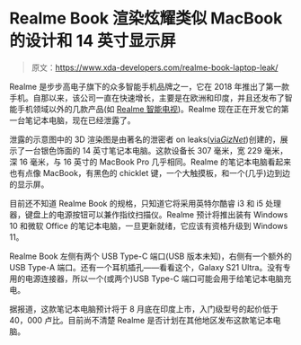 # Realme Book 渲染炫耀类似 MacBook 的设计和 14 英寸显示屏

> 原文：<https://www.xda-developers.com/realme-book-laptop-leak/>

Realme 是步步高电子旗下的众多智能手机品牌之一，它在 2018 年推出了第一款手机。自那以来，该公司一直在快速增长，主要是在欧洲和印度，并且还发布了智能手机领域以外的几款产品(如 [Realme 智能电视](https://www.xda-developers.com/realme-android-smart-43-inch-hdr10-tv-review/))。Realme 现在正在开发它的第一台笔记本电脑，现在已经泄露了。

泄露的示意图中的 3D 渲染图是由著名的泄密者 on leaks([via*GizNet*](https://www.giznext.com/news/giznext-exclusive-realme-laptop-5k-renders-specs-and-details/))创建的，展示了一台银色饰面的 14 英寸笔记本电脑。这款设备长 307 毫米，宽 229 毫米，深 16 毫米，与 16 英寸的 MacBook Pro 几乎相同。Realme 的笔记本电脑看起来也有点像 MacBook，有黑色的 chicklet 键，一个大触摸板，和一个(几乎)边到边的显示屏。

目前还不知道 Realme Book 的规格，只知道它将采用英特尔酷睿 i3 和 i5 处理器，键盘上的电源按钮可以兼作指纹扫描仪。Realme 预计将推出装有 Windows 10 和微软 Office 的笔记本电脑，一旦更新就绪，它应该有资格升级到 Windows 11。

Realme Book 左侧有两个 USB Type-C 端口(USB 版本未知)，右侧有一个额外的 USB Type-A 端口。还有一个耳机插孔——看看这个，Galaxy S21 Ultra。没有专用的电源连接器，所以一个(或两个)USB Type-C 端口可能会用于给笔记本电脑充电。

据报道，这款笔记本电脑预计将于 8 月底在印度上市，入门级型号的起价低于 40，000 卢比。目前尚不清楚 Realme 是否计划在其他地区发布这款笔记本电脑。